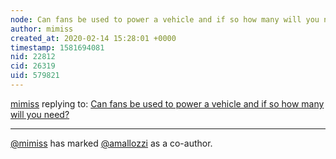 ```yaml
---
node: Can fans be used to power a vehicle and if so how many will you need?
author: mimiss
created_at: 2020-02-14 15:28:01 +0000
timestamp: 1581694081
nid: 22812
cid: 26319
uid: 579821
---
```




[mimiss](../profile/mimiss) replying to: [Can fans be used to power a vehicle and if so how many will you need?](../notes/REVOLG/02-14-2020/can-fans-be-used-to-power-a-vehicle-and-if-so-how-many-will-you-need)

----
 [@mimiss](/profile/mimiss) has marked [@amallozzi](/profile/amallozzi) as a co-author. 